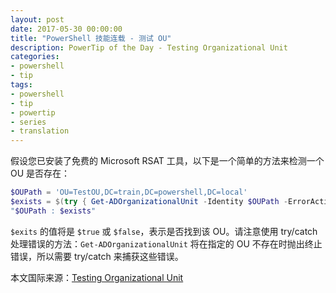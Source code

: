 ```yaml
---
layout: post
date: 2017-05-30 00:00:00
title: "PowerShell 技能连载 - 测试 OU"
description: PowerTip of the Day - Testing Organizational Unit
categories:
- powershell
- tip
tags:
- powershell
- tip
- powertip
- series
- translation
---
```

假设您已安装了免费的 Microsoft RSAT 工具，以下是一个简单的方法来检测一个 OU 是否存在：

```powershell
$OUPath = 'OU=TestOU,DC=train,DC=powershell,DC=local'
$exists = $(try { Get-ADOrganizationalUnit -Identity $OUPath -ErrorAction Ignore } catch{}) -ne $null
"$OUPath : $exists"
```

`$exits` 的值将是 `$true` 或 `$false`，表示是否找到该 OU。请注意使用 try/catch 处理错误的方法：`Get-ADOrganizationalUnit` 将在指定的 OU 不存在时抛出终止错误，所以需要 try/catch 来捕获这些错误。

<!--more-->
本文国际来源：[Testing Organizational Unit](http://community.idera.com/powershell/powertips/b/tips/posts/testing-organizational-unit)
